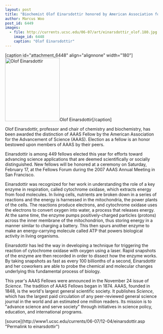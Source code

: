 ```yaml
---
layout: post
title: "Biochemist Olof Einarsdottir honored by American Association for the Advancement of Science"
author: Marcus Woo
post_id: 6449
images:
  - file: http://currents.ucsc.edu/06-07/art/einarsdottir_olof.180.jpg
    image_id: 6448
    caption: "Olof Einarsdottir"
---
```


[caption id="attachment_6448" align="alignnone" width="180"]<a href="http://localhost/mysite/wp-content/uploads/2006/12/einarsdottir_olof.180.jpg"><img class="size-full wp-image-6448" src="http://localhost/mysite/wp-content/uploads/2006/12/einarsdottir_olof.180.jpg" alt="Olof Einarsdottir" width="180" height="208" /></a>Olof Einarsdottir[/caption]
<a name="content" id="content"></a>
<p>
  Olof Einarsdottir, professor and chair of chemistry and biochemistry, has been awarded the distinction of AAAS Fellow by the American Association for the Advancement of Science (AAAS). Election as a fellow is an honor bestowed upon members of AAAS by their peers.
</p>
<p>
  Einarsdottir is among 449 fellows elected this year for efforts toward advancing science applications that are deemed scientifically or socially distinguished. New fellows will be honored at a ceremony on Saturday, February 17, at the Fellows Forum during the 2007 AAAS Annual Meeting in San Francisco.
</p>
<p>
  Einarsdottir was recognized for her work in understanding the role of a key enzyme in respiration, called cytochrome oxidase, which extracts energy from food molecules. In living cells, nutrients are broken down in a series of reactions and the energy is harnessed in the mitochondria, the power plants of the cells. The reactions produce electrons, and cytochrome oxidase uses the electrons to convert oxygen into water, a process that releases energy. At the same time, the enzyme pumps positively-charged particles (protons) across the inner membrane of the mitochondrion, thus storing energy in a manner similar to charging a battery. This then spurs another enzyme to make an energy-carrying molecule called ATP that powers biological activity in living organisms.
</p>
<p>
  Einarsdottir has led the way in developing a technique for triggering the reaction of cytochrome oxidase with oxygen using a laser. Rapid snapshots of the enzyme are then recorded in order to dissect how the enzyme works. By taking snapshots as fast as every 100 billionths of a second, Einarsdottir and her coworkers are able to probe the chemical and molecular changes underlying this fundamental process of biology.
</p>
<p>
  This year's AAAS Fellows were announced in the November 24 issue of <i>Science</i>. The tradition of AAAS Fellows began in 1874. AAAS, founded in 1848, is the world's largest general scientific society. It publishes <i>Science</i>, which has the largest paid circulation of any peer-reviewed general science journal in the world and an estimated one million readers. Its mission is to "advance science and serve society" through initiatives in science policy, education, and international programs.<br>
</p>
[source](http://www1.ucsc.edu/currents/06-07/12-04/einarsdottir.asp "Permalink to einarsdottir")

